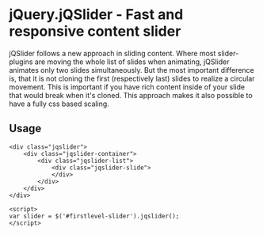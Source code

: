jQuery.jQSlider - Fast and responsive content slider
==================================================

jQSlider follows a new approach in sliding content. Where most slider-plugins are moving the whole list of slides
when animating, jQSlider animates only two slides simultaneously. But the most important difference is, that it is not
cloning the first (respectively last) slides to realize a circular movement. This is important if you have rich content
inside of your slide that would break when it's cloned. This approach makes it also possible to have a fully css based
scaling.

## Usage


    <div class="jqslider">
        <div class="jqslider-container">
            <div class="jqslider-list">
                <div class="jqslider-slide">
                </div>
            </div>
        </div>
    </div>

    <script>
    var slider = $('#firstlevel-slider').jqslider();
    </script>
